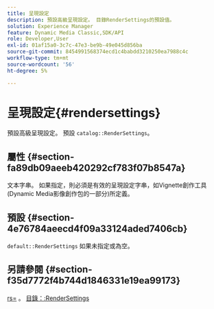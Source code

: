 ```yaml
---
title: 呈現設定
description: 預設高級呈現設定。 目錄RenderSettings的預設值。
solution: Experience Manager
feature: Dynamic Media Classic,SDK/API
role: Developer,User
exl-id: 01af15a0-3c7c-47e3-be9b-49e045d856ba
source-git-commit: 8454991568374ecd1c4babdd3210250ea7988c4c
workflow-type: tm+mt
source-wordcount: '56'
ht-degree: 5%

---
```


# 呈現設定{#rendersettings}

預設高級呈現設定。 預設 `catalog::RenderSettings`。

## 屬性 {#section-fa89db09aeeb420292cf783f07b8547a}

文本字串。 如果指定，則必須是有效的呈現設定字串，如Vignette創作工具(Dynamic Media影像創作包的一部分)所定義。

## 預設 {#section-4e76784aeecd4f09a33124aded7406cb}

`default::RenderSettings` 如果未指定或為空。

## 另請參閱 {#section-f35d7772f4b744d1846331e19ea99173}

[rs=](../../../../../ir-api/http-protocol/image-rendering-api-ref/c-ir-http-protocol-ref/c-ir-http-protocol-command-reference/r-ir-rs.md#reference-d20cefaaa6cd4f449d1591c87959b4cf) 。 [目錄：:RenderSettings](../../../../../ir-api/material-cat/image-rendering-api-ref/c-ir-material-catalog/c-ir-attributes-reference/r-ir-rendersettings.md#reference-f3ae5e18095d40b2a8edef957dd82fbd)
